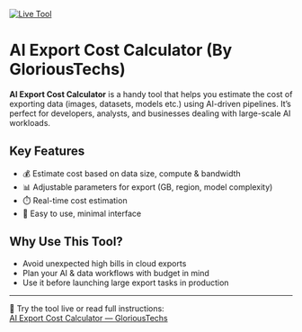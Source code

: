 [![Live Tool](https://img.shields.io/badge/Live-Open-brightgreen)](https://glorioustechs.com/ai-export-cost-calculator/)

# AI Export Cost Calculator (By GloriousTechs)

**AI Export Cost Calculator** is a handy tool that helps you estimate the cost of exporting data (images, datasets, models etc.) using AI-driven pipelines. It’s perfect for developers, analysts, and businesses dealing with large-scale AI workloads.

## Key Features
- 💰 Estimate cost based on data size, compute & bandwidth  
- 📊 Adjustable parameters for export (GB, region, model complexity)  
- ⏱️ Real-time cost estimation  
- 🔄 Easy to use, minimal interface  

## Why Use This Tool?
- Avoid unexpected high bills in cloud exports  
- Plan your AI & data workflows with budget in mind  
- Use it before launching large export tasks in production  

---

📖 Try the tool live or read full instructions:  
[AI Export Cost Calculator — GloriousTechs](https://glorioustechs.com/ai-export-cost-calculator/)
